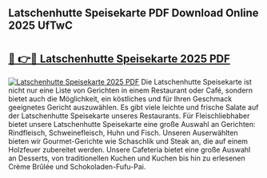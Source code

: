 ## Latschenhutte Speisekarte PDF Download Online 2025 UfTwC

# <h2><a href="http://gc7bln.nevu.top/?p=Latschenhutte+Speisekarte">🔗 👉🔴 Latschenhutte Speisekarte 2025 PDF</a></h2>

[![Latschenhutte Speisekarte 2025 PDF](https://i.imgur.com/dBaPXMq.png)](http://gc7bln.nevu.top/?p=Latschenhutte+Speisekarte)
Die Latschenhutte Speisekarte ist nicht nur eine Liste von Gerichten in einem Restaurant oder Café, sondern bietet auch die Möglichkeit, ein köstliches und für Ihren Geschmack geeignetes Gericht auszuwählen. Es gibt viele leichte und frische Salate auf der Latschenhutte Speisekarte unseres Restaurants. Für Fleischliebhaber bietet unsere Latschenhutte Speisekarte eine große Auswahl an Gerichten: Rindfleisch, Schweinefleisch, Huhn und Fisch. Unseren Auserwählten bieten wir Gourmet-Gerichte wie Schaschlik und Steak an, die auf einem Holzfeuer zubereitet werden. Unsere Cafeteria bietet eine große Auswahl an Desserts, von traditionellen Kuchen und Kuchen bis hin zu erlesenen Crème Brûlée und Schokoladen-Fufu-Pai.
